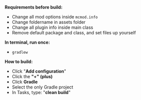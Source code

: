 **Requirements before build:**  
- Change all mod options inside `mcmod.info`
- Change foldername in assets folder
- Change all plugin info inside main class
- Remove default package and class, and set files up yourself

**In terminal, run once:**
- `gradlew`

**How to build:**
- Click "**Add configuration**"
- Click the **"+" (plus)**
- Click **Gradle**
- Select the only Gradle project
- In Tasks, type: "**clean build**"
